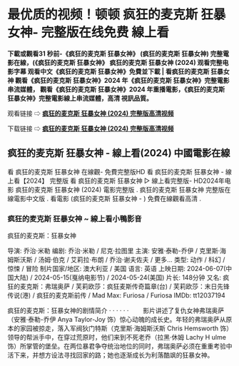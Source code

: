 # 最优质的视频！顿顿 疯狂的麦克斯 狂暴女神- 完整版在线免费 線上看

**下載或觀看31 秒前-《疯狂的麦克斯 狂暴女神》 (疯狂的麦克斯 狂暴女神) 完整電影在線，(《疯狂的麦克斯 狂暴女神》 疯狂的麦克斯 狂暴女神 (2024) 观看完整电影字幕 观看中文《疯狂的麦克斯 狂暴女神》免費並下載 | 看疯狂的麦克斯 狂暴女神 觀看《疯狂的麦克斯 狂暴女神》2024 年《疯狂的麦克斯 狂暴女神》完整電影串流媒體， 觀看《疯狂的麦克斯 狂暴女神》2024 年重播電影，《疯狂的麦克斯 狂暴女神》完整電影線上串流媒體，高清 視訊品質。**

观看链接 ⇨ **[疯狂的麦克斯 狂暴女神 (2024) 完整版高清视频](https://ezehaasyik.github.io/mumbuls/zh-furiosamadmaxsaga.html)**

下载链接 ⇨ **[疯狂的麦克斯 狂暴女神 (2024) 完整版高清视频](https://ezehaasyik.github.io/mumbuls/zh-furiosamadmaxsaga.html)**

## 疯狂的麦克斯 狂暴女神 - 線上看(2024) 中國電影在線

看 疯狂的麦克斯 狂暴女神 在線觀- 免費完整版HD 看 疯狂的麦克斯 狂暴女神 - 線上看【2024】 完整版 看 疯狂的麦克斯 狂暴女神 ▷ 線上看完整版- HD2024年电影 疯狂的麦克斯 狂暴女神 (2024) 電影完整版 . 疯狂的麦克斯 狂暴女神 完整版在線電影中文版 . 看電影 (疯狂的麦克斯 狂暴女神 - ) 免費在線觀看高清 .

### 疯狂的麦克斯 狂暴女神 ~ 線上看小鴨影音
疯狂的麦克斯：狂暴女神 

导演: 乔治·米勒
编剧: 乔治·米勒 / 尼克·拉图里
主演: 安雅·泰勒-乔伊 / 克里斯·海姆斯沃斯 / 汤姆·伯克 / 艾莉拉·布朗 / 乔治·谢夫佐夫 / 更多...
类型: 动作 / 科幻 / 惊悚 / 冒险
制片国家/地区: 澳大利亚 / 美国
语言: 英语
上映日期: 2024-06-07(中国大陆) / 2024-05-15(戛纳电影节) / 2024-05-24(美国)
片长: 148分钟
又名: 疯狂的麦克斯：弗瑞奥萨 / 芙莉欧莎：疯狂麦斯传奇篇章(台) / 芙莉欧莎：末日先锋传说(港) / 疯狂的麦克斯前传 / Mad Max: Furiosa / Furiosa
IMDb: tt12037194

疯狂的麦克斯：狂暴女神的剧情简介 · · · · · ·
　　影片讲述了复仇女神弗瑞奥萨（安雅·泰勒-乔伊 Anya Taylor-Joy 饰）惊心动魄的成长史。年轻的弗瑞奥萨从原本的家园被掠走，落入军阀狄门特斯（克里斯·海姆斯沃斯 Chris Hemsworth 饰）领导的帮派手中，在穿过荒原时，他们来到不死老乔（拉黑·休姆 Lachy H ulme 饰）所掌管的堡垒。在两位暴君争夺统治地位的同时，弗瑞奥萨必须在重重考验中活下来，并想方设法寻找回家的路；她也逐渐成长为利落酷飒的狂暴女神。
